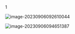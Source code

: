 1

![image-20230906092610044](https://gitee.com/aiiw/images/raw/master/img/image-20230906092610044.png)

![image-20230906094651387](C:/Users/11608/AppData/Roaming/Typora/typora-user-images/image-20230906094651387.png)